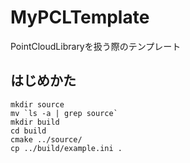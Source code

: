 # MyPCLTemplate
PointCloudLibraryを扱う際のテンプレート

## はじめかた
```
mkdir source
mv `ls -a | grep source`
mkdir build
cd build
cmake ../source/
cp ../build/example.ini .
```
